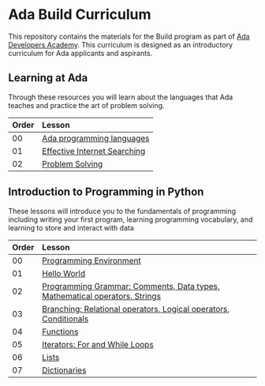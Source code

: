 # Ada Build Curriculum

This repository contains the materials for the Build program as part of [Ada Developers Academy](http://adadevelopersacademy.org/).  This curriculum is designed as an introductory curriculum for Ada applicants and aspirants.  

## Learning at Ada

Through these resources you will learn about the languages that Ada teaches and practice the art of problem solving.


| Order | Lesson                                                  |
| :---- | :------------------------------------------------------ |
| 00   | [Ada programming languages](./learning-at-ada/ada-languages)  
| 01    | [Effective Internet Searching](./learning-at-ada/effective-internet-searching/) |
| 02    | [Problem Solving](./learning-at-ada/problem-solving/) |


## Introduction to Programming in Python
These lessons will introduce you to the fundamentals of programming including writing your first program, learning programming vocabulary, and learning to store and interact with data

| Order | Lesson                                                                                               |
| :---- | :--------------------------------------------------------------------------------------------------- |
| 00    | [Programming Environment](./intro-to-python/environment-setup/)  
| 01    | [Hello World](./intro-to-python/)                                                       |
| 02    | [Programming Grammar: Comments, Data types, Mathematical operators, Strings](./intro-to-python/) |
| 03    | [Branching: Relational operators, Logical operators, Conditionals](./intro-to-python/) |
| 04    | [Functions](./intro-to-python/) |
| 05    | [Iterators: For and While Loops](./intro-to-python/)                                                           |
| 06    | [Lists](./intro-to-python/arrays)                                                                  |
| 07    | [Dictionaries](./intro-to-python/)                                                                  |
